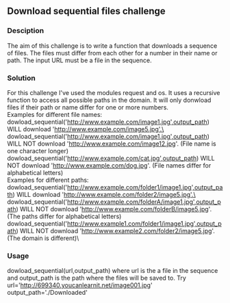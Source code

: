 ## Download sequential files challenge

### Desciption
The aim of this challenge is to write a function that downloads a sequence of files. The files must differ from each other for a number in their name or path. The input URL must be a file in the sequence.

### Solution
For this challenge I've used the modules request and os. It uses a recursive function to access all possible paths in the domain.
It will only donwload files if their path or name differ for one or more numbers.\
Examples for different file names:\
dowload_sequential('http://www.example.com/image1.jpg',output_path) WILL download 'http://www.example.com/image5.jpg'.\
dowload_sequential('http://www.example.com/image1.jpg',output_path) WILL NOT download 'http://www.example.com/image12.jpg'. (File name is one character longer)\
dowload_sequential('http://www.example.com/cat.jpg',output_path) WILL NOT download 'http://www.example.com/dog.jpg'. (File names differ for alphabetical letters)\
Examples for different paths:\
dowload_sequential('http://www.example.com/folder1/image1.jpg',output_path) WILL download 'http://www.example.com/folder2/image5.jpg'.\
dowload_sequential('http://www.example.com/folderA/image1.jpg',output_path) WILL NOT download 'http://www.example.com/folderB/image5.jpg'. (The paths differ for alphabetical letters)\
dowload_sequential('http://www.example1.com/folder1/image1.jpg',output_path) WILL NOT download 'http://www.example2.com/folder2/image5.jpg'. (The domain is different)\

### Usage
dowload_sequential(url,output_path) where url is the a file in the sequence and output_path is the path where the files will be saved to. Try url='http://699340.youcanlearnit.net/image001.jpg' output_path='./Downloaded'